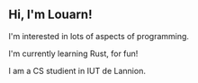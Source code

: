 ## Hi, I'm Louarn!

I'm interested in lots of aspects of programming.

I'm currently learning Rust, for fun!

I am a CS studient in IUT de Lannion.

<!---
L0UARN/L0UARN is a ✨ special ✨ repository because its `README.md` (this file) appears on your GitHub profile.
You can click the Preview link to take a look at your changes.
--->
